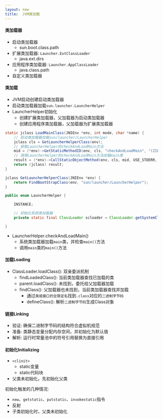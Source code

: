 ```yaml
---
layout: new
title:  JVM类加载
---
```


#### 类加载器

* 启动类加载器
    * sun.boot.class.path
* 扩展类加载器: `Launcher.ExtClassLoader`
    * java.ext.dirs
* 应用程序类加载器: `Launcher.AppClassLoader`
    * java.class.path
* 自定义类加载器

#### 类加载

* JVM启动创建启动类加载器
* 启动类加载器加载`sun.launcher.LauncherHelper`
* LauncherHelper初始化
    * 创建扩展类加载器，父加载器为启动类加载器
    * 创建应用程序类加载器，父加载器为扩展类加载器

```java
static jclass LoadMainClass(JNIEnv *env, int mode, char *name) {
    // 启动类加载器加载sun/launcher/LauncherHelper
    jclass cls = GetLauncherHelperClass(env);
    // 获取LauncherHelper的checkAndLoadMain方法
    mid = (*env)->GetStaticMethodID(env, cls, "checkAndLoadMain", "(ZILjava/lang/String;)Ljava/lang/Class;");
    // 调用LauncherHelper的checkAndLoadMain方法加载main类
    result = (*env)->CallStaticObjectMethod(env, cls, mid, USE_STDERR, mode, str);
    return (jclass) result;
}

jclass GetLauncherHelperClass(JNIEnv *env) {
    return FindBootStrapClass(env, "sun/launcher/LauncherHelper");
}
```

```java
public enum LauncherHelper {

    INSTANCE;

    // 初始化系统类加载器
    private static final ClassLoader scloader = ClassLoader.getSystemClassLoader();

}
```

* LauncherHelper.checkAndLoadMain()
    * 系统类加载器加载`main`类，并检查`main()`方法
    * 调用`main`类的`main()`方法

#### 加载Loading

* ClassLoader.loadClass(): 双亲委派机制
    * findLoadedClass(): 当前类加载器查找已加载的类
    * parent.loadClass(): 未找到，委托给父加载器加载
    * findClass(): 父加载器也未找到，当前类加载器查找并加载
        * 通过`类或接口的全限定名`找到`.class`对应的`二进制字节码`
        * defineClass(): 解析`二进制字节码`生成Class对象

#### 链接Linking

* 验证: 确保二进制字节码的结构符合虚拟机规范
* 准备: 类静态变量分配内存空间，并初始化为默认值
* 解析: 运行时常量池中的符号引用替换为直接引用

#### 初始化Initializing

* `<clinit>`
    * static变量
    * static代码块
* 父类未初始化，先初始化父类

初始化触发的几种情况:

* `new`、`getstatic`、`putstatic`、`invokestatic`指令
* 反射
* 子类初始化时，父类未初始化
